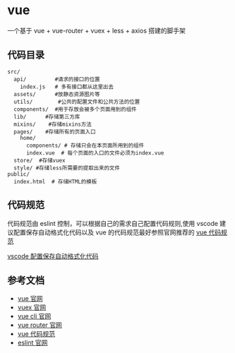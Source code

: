 # vue

一个基于 vue + vue-router + vuex + less + axios 搭建的脚手架

## 代码目录

```
src/
  api/         #请求的接口的位置
    index.js   # 多有接口都从这里出去
  assets/      #放静态资源图片等
  utils/        #公共的配置文件和公共方法的位置
  components/  #用于存放会被多个页面用到的组件
  lib/      #存储第三方库
  mixins/    #存储mixins方法
  pages/    #存储所有的页面入口
    home/
      components/ # 存储只会在本页面所用到的组件
      index.vue  # 每个页面的入口的文件必须为index.vue
  store/  #存储vuex
  style/ #存储less所需要的提取出来的文件
public/
  index.html  # 存储HTML的模板
```

## 代码规范

代码规范由 eslint 控制，可以根据自己的需求自己配置代码规则,使用 vscode 建议配置保存自动格式化代码以及 vue 的代码规范最好参照官网推荐的
[vue 代码规范](https://cn.vuejs.org/v2/style-guide/)

[vscode 配置保存自动格式化代码](https://blog.csdn.net/weixin_30723433/article/details/101176004)

## 参考文档

- [vue 官网](https://cn.vuejs.org/)
- [vuex 官网](https://vuex.vuejs.org/zh/)
- [vue cli 官网](https://cli.vuejs.org/zh/)
- [vue router 官网](https://router.vuejs.org/zh/)
- [vue 代码规范](https://cn.vuejs.org/v2/style-guide/)
- [eslint 官网](https://eslint.org/)
